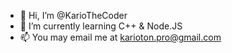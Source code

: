 - 👋 Hi, I’m @KarioTheCoder
- 🌱 I’m currently learning C++ & Node.JS
- 📫 You may email me at karioton.pro@gmail.com

<!---
KarioTheCoder/KarioTheCoder is a ✨ special ✨ repository because its `README.md` (this file) appears on your GitHub profile.
You can click the Preview link to take a look at your changes.
--->

